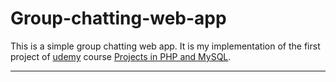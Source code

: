 # Group-chatting-web-app
This is a simple group chatting web app. It is my implementation of the first project of [udemy] course [Projects in PHP and MySQL].
****
[udemy]: <https://www.udemy.com>
[Projects in PHP and MySQL]: <https://www.udemy.com/the-complete-web-development-course-learn-by-building-apps/>
